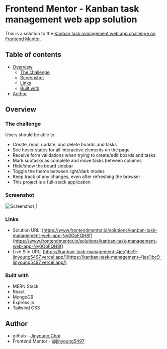 # Frontend Mentor - Kanban task management web app solution

This is a solution to the [Kanban task management web app challenge on Frontend Mentor](https://www.frontendmentor.io/challenges/kanban-task-management-web-app-wgQLt-HlbB).

## Table of contents

- [Overview](#overview)
  - [The challenge](#the-challenge)
  - [Screenshot](#screenshot)
  - [Links](#links)
  - [Built with](#built-with)
- [Author](#author)

## Overview

### The challenge

Users should be able to:

- Create, read, update, and delete boards and tasks
- See hover states for all interactive elements on the page
- Receive form validations when trying to create/edit boards and tasks
- Mark subtasks as complete and move tasks between columns
- Hide/show the board sidebar
- Toggle the theme between light/dark modes
- Keep track of any changes, even after refreshing the browser
- This project is a full-stack application

### Screenshot

![Screenshot_1](../assets/Screenshot_1.png)

### Links

- Solution URL: [https://www.frontendmentor.io/solutions/kanban-task-management-web-app-Ny0OoFQH8f](https://www.frontendmentor.io/solutions/kanban-task-management-web-app-Ny0OoFQH8f)
- Live Site URL: [https://kanban-task-management-4jes1jbc9-jinyoung5497.vercel.app/](https://kanban-task-management-4jes1jbc9-jinyoung5497.vercel.app/)

### Built with

- MERN Stack
- React
- MongoDB
- Express js
- Tailwind CSS

## Author

- github - [Jinyoung Choi](https://github.com/jinyoung5497)
- Frontend Mentor - [@jinyoung5497](https://www.frontendmentor.io/profile/yourusername)
